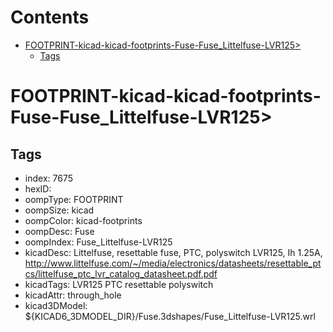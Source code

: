 



Contents
========

* [FOOTPRINT-kicad-kicad-footprints-Fuse-Fuse_Littelfuse-LVR125>](#footprint-kicad-kicad-footprints-fuse-fuse_littelfuse-lvr125)
	* [Tags](#tags)

# FOOTPRINT-kicad-kicad-footprints-Fuse-Fuse_Littelfuse-LVR125>

## Tags

- index: 7675
- hexID: 
- oompType: FOOTPRINT
- oompSize: kicad
- oompColor: kicad-footprints
- oompDesc: Fuse
- oompIndex: Fuse_Littelfuse-LVR125
- kicadDesc: Littelfuse, resettable fuse, PTC, polyswitch LVR125, Ih 1.25A, http://www.littelfuse.com/~/media/electronics/datasheets/resettable_ptcs/littelfuse_ptc_lvr_catalog_datasheet.pdf.pdf
- kicadTags: LVR125 PTC resettable polyswitch
- kicadAttr: through_hole
- kicad3DModel: ${KICAD6_3DMODEL_DIR}/Fuse.3dshapes/Fuse_Littelfuse-LVR125.wrl
